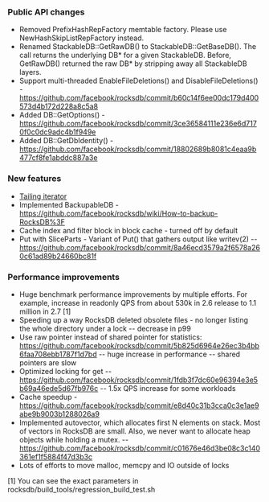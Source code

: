 ### Public API changes
* Removed PrefixHashRepFactory memtable factory. Please use NewHashSkipListRepFactory instead.
* Renamed StackableDB::GetRawDB() to StackableDB::GetBaseDB(). The call returns the underlying DB* for a given StackableDB. Before, GetRawDB() returned the raw DB* by stripping away all StackableDB layers.
* Support multi-threaded EnableFileDeletions() and DisableFileDeletions() - https://github.com/facebook/rocksdb/commit/b60c14f6ee00dc179d400573d4b172d228a8c5a8
* Added DB::GetOptions() - https://github.com/facebook/rocksdb/commit/3ce36584111e236e6d7170f0c0dc9adc4b1f949e
* Added DB::GetDbIdentity() - https://github.com/facebook/rocksdb/commit/18802689b8081c4eaa9b477cf8fe1abddc887a3e

### New features
* [Tailing iterator](https://github.com/facebook/rocksdb/wiki/Tailing-Iterator)
* Implemented BackupableDB - https://github.com/facebook/rocksdb/wiki/How-to-backup-RocksDB%3F
* Cache index and filter block in block cache - turned off by default
* Put with SliceParts - Variant of Put() that gathers output like writev(2) -- https://github.com/facebook/rocksdb/commit/8a46ecd3579a2f6578a260c61ad89b24660bc81f

### Performance improvements
* Huge benchmark performance improvements by multiple efforts. For example, increase in readonly QPS from about 530k in 2.6 release to 1.1 million in 2.7 [1]
* Speeding up a way RocksDB deleted obsolete files - no longer listing the whole directory under a lock -- decrease in p99
* Use raw pointer instead of shared pointer for statistics: https://github.com/facebook/rocksdb/commit/5b825d6964e26ec3b4bb6faa708ebb1787f1d7bd -- huge increase in performance -- shared pointers are slow
* Optimized locking for get -- https://github.com/facebook/rocksdb/commit/1fdb3f7dc60e96394e3e5b69a46ede5d67fb976c -- 1.5x QPS increase for some workloads
* Cache speedup - https://github.com/facebook/rocksdb/commit/e8d40c31b3cca0c3e1ae9abe9b9003b1288026a9
* Implemented autovector, which allocates first N elements on stack. Most of vectors in RocksDB are small. Also, we never want to allocate heap objects while holding a mutex. -- https://github.com/facebook/rocksdb/commit/c01676e46d3be08c3c140361ef1f5884f47d3b3c
* Lots of efforts to move malloc, memcpy and IO outside of locks

[1] You can see the exact parameters in rocksdb/build_tools/regression_build_test.sh